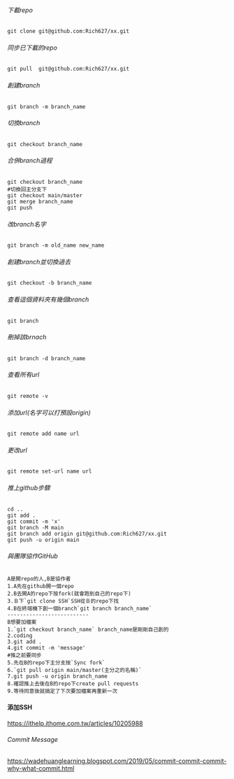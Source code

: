 ###### 下載repo
```Terminal
git clone git@github.com:Rich627/xx.git

```

###### 同步已下載的repo
```Terminal
git pull  git@github.com:Rich627/xx.git
```

###### 創建branch
```Terminal
git branch -m branch_name
```

###### 切換branch
```Terminal
git checkout branch_name
```

###### 合併branch過程
```Terminal
git checkout branch_name
#切換回主分支下
git checkout main/master
git merge branch_name
git push
```

###### 改branch名字
```Terminal
git branch -m old_name new_name 
```

###### 創建branch並切換過去
```Terminal
git checkout -b branch_name  
```

###### 查看這個資料夾有幾個branch
```Terminal
git branch 
```

###### 刪掉該brnach
```Terminal
git branch -d branch_name 
```
###### 查看所有url
```Terminal
git remote -v 
```

###### 添加url(名字可以打預設origin)
```Terminal
git remote add name url 
```

###### 更改url
```Terminal
git remote set-url name url
```

###### 推上github步驟
```Terminal
cd ..
git add .
git commit -m 'x'
git branch -M main
git branch add origin git@github.com:Rich627/xx.git
git push -u origin main
```


###### 與團隊協作GitHub
```Terminal
A是開repo的人,B是協作者
1.A先在github開一個repo
2.B去開A的repo下按fork(就會跑到自己的repo下)
3.Ｂ下`git clone SSH`SSH從Ｂ的repo下找
4.B在終端機下創一個branch`git branch branch_name`
--------------------------
B想要加檔案
1.`git checkout branch_name` branch_name是剛剛自己創的
2.coding
3.git add .
4.git commit -m 'message'
#推之前要同步
5.先在B的repo下主分支按`Sync fork`
6.`git pull origin main/master(主分之的名稱)`
7.git push -u origin branch_name
8.確認推上去後在B的repo下create pull requests
9.等待同意後就搞定了下次要加檔案再重新一次
```

#### 添加SSH
https://ithelp.ithome.com.tw/articles/10205988

###### Commit Message
https://wadehuanglearning.blogspot.com/2019/05/commit-commit-commit-why-what-commit.html
